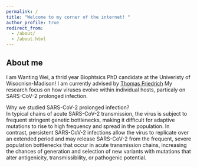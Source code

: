 ```yaml
---
permalink: /
title: "Welcome to my corner of the internet! "
author_profile: true
redirect_from: 
  - /about/
  - /about.html
---
```


About me
------
I am Wanting Wei, a thrid year Biophtsics PhD candidate at the Univeristy of Wisocnisn-Madison! I am currently advised by [Thomas Friedrich](https://friedrichlab.vetmed.wisc.edu/) My research focus on how viruses evolve within individual hosts, particaly on SARS-CoV-2 prolonged infection.

Why we studied SARS-CoV-2 prolonged infection? <br>
In typical chains of acute SARS-CoV-2 transmission, the virus is subject to frequent stringent genetic bottlenecks, making it difficult for adaptive mutations to rise to high frequency and spread in the population. In contrast, persistent SARS-CoV-2 infections allow the virus to replicate over an extended period and may release SARS-CoV-2 from the frequent, severe population bottlenecks that occur in acute transmission chains, increasing the chances of generation and selection of new variants with mutations that alter antigenicity, transmissibility, or pathogenic potential.


